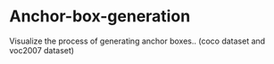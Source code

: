 # Anchor-box-generation
Visualize the process of generating anchor boxes.. (coco dataset and voc2007 dataset)
